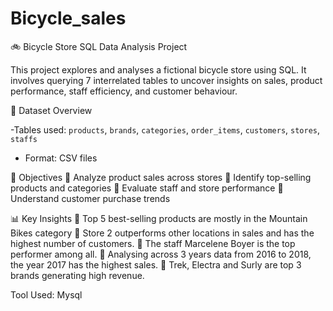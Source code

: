 # Bicycle_sales
🚲 Bicycle Store SQL Data Analysis Project

This project explores and analyses a fictional bicycle store using SQL. It involves querying 7 interrelated tables to uncover insights on sales, product performance, staff efficiency, and customer behaviour.

 📁 Dataset Overview

-Tables used: `products`, `brands`, `categories`, `order_items`, `customers`, `stores`, `staffs`
- Format: CSV files

🎯 Objectives
	Analyze product sales across stores
	Identify top-selling products and categories
	Evaluate staff and store performance
	Understand customer purchase trends

📊 Key Insights
	Top 5 best-selling products are mostly in the Mountain Bikes category
	Store 2 outperforms other locations in sales and has the highest number of customers.
	The staff Marcelene Boyer is the top performer among all.
	Analysing across 3 years data from 2016 to 2018, the year 2017 has the highest sales.
	Trek, Electra and Surly are top 3 brands generating high revenue.

Tool Used: Mysql



